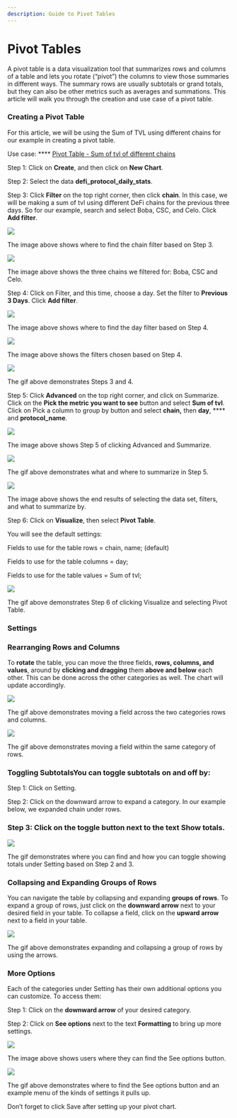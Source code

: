 ```yaml
---
description: Guide to Pivot Tables
---
```


# Pivot Tables

A pivot table is a data visualization tool that summarizes rows and columns of a table and lets you rotate (“pivot”) the columns to view those summaries in different ways. The summary rows are usually subtotals or grand totals, but they can also be other metrics such as averages and summations. This article will walk you through the creation and use case of a pivot table.

### Creating a Pivot Table <a href="#_py3gafnigb7t" id="_py3gafnigb7t"></a>

For this article, we will be using the Sum of TVL using different chains for our example in creating a pivot table.

Use case: **** [Pivot Table - Sum of tvl of different chains](https://www.footprint.network/chart/Use-case%3A-Pivot-Table-Sum-of-tvl-of-different-chains-fp-17534)

Step 1: Click on **Create**, and then click on **New Chart**.

Step 2: Select the data **defi\_protocol\_daily\_stats**.

Step 3: Click **Filter** on the top right corner, then click **chain**. In this case, we will be making a sum of tvl using different DeFi chains for the previous three days. So for our example, search and select Boba, CSC, and Celo. Click **Add filter**.

![](<../../../.gitbook/assets/0 (10)>)

The image above shows where to find the chain filter based on Step 3.

![](<../../../.gitbook/assets/1 (12)>)

The image above shows the three chains we filtered for: Boba, CSC and Celo.

Step 4: Click on Filter, and this time, choose a day. Set the filter to **Previous 3 Days**. Click **Add filter**.

![](<../../../.gitbook/assets/2 (6)>)

The image above shows where to find the day filter based on Step 4.

![](<../../../.gitbook/assets/3 (3)>)

The image above shows the filters chosen based on Step 4.

![](<../../../.gitbook/assets/4 (5)>)

The gif above demonstrates Steps 3 and 4.

Step 5: Click **Advanced** on the top right corner, and click on Summarize. Click on the **Pick the metric you want to see** button and select **Sum of tvl**. Click on Pick a column to group by button and select **chain,** then **day**, **** and **protocol\_name**.

![](<../../../.gitbook/assets/5 (5) (1)>)

The image above shows Step 5 of clicking Advanced and Summarize.

![](<../../../.gitbook/assets/6 (9)>)

The gif above demonstrates what and where to summarize in Step 5.

![](<../../../.gitbook/assets/7 (7)>)

The image above shows the end results of selecting the data set, filters, and what to summarize by.

Step 6: Click on **Visualize**, then select **Pivot Table**.

You will see the default settings:

Fields to use for the table rows = chain, name; (default)

Fields to use for the table columns = day;

Fields to use for the table values = Sum of tvl;

![](<../../../.gitbook/assets/8 (2) (1)>)

The gif above demonstrates Step 6 of clicking Visualize and selecting Pivot Table.

### Settings <a href="#_acfgvchavk9l" id="_acfgvchavk9l"></a>

### Rearranging Rows and Columns <a href="#_bk4nlir6slwq" id="_bk4nlir6slwq"></a>

To **rotate** the table, you can move the three fields, **rows, columns, and values**, around by **clicking and dragging** them **above and below** each other. This can be done across the other categories as well. The chart will update accordingly.

![](<../../../.gitbook/assets/9 (2)>)

The gif above demonstrates moving a field across the two categories rows and columns.

![](<../../../.gitbook/assets/10 (5)>)

The gif above demonstrates moving a field within the same category of rows.

### Toggling SubtotalsYou can toggle subtotals on and off by: <a href="#_y5vima65nngz" id="_y5vima65nngz"></a>

Step 1: Click on Setting.

Step 2: Click on the downward arrow to expand a category. In our example below, we expanded chain under rows.

### Step 3: Click on the toggle button next to the text Show totals. <a href="#_y5vima65nngz" id="_y5vima65nngz"></a>

![](<../../../.gitbook/assets/11 (1)>)

The gif demonstrates where you can find and how you can toggle showing totals under Setting based on Step 2 and 3.

### Collapsing and Expanding Groups of Rows <a href="#_wbetvfs9uz10" id="_wbetvfs9uz10"></a>

You can navigate the table by collapsing and expanding **groups of rows**. To expand a group of rows, just click on the **downward arrow** next to your desired field in your table. To collapse a field, click on the **upward arrow** next to a field in your table.

![](<../../../.gitbook/assets/12 (6)>)

The gif above demonstrates expanding and collapsing a group of rows by using the arrows.

### More Options <a href="#_ucubs5sapgyi" id="_ucubs5sapgyi"></a>

Each of the categories under Setting has their own additional options you can customize. To access them:

Step 1: Click on the **downward arrow** of your desired category.

Step 2: Click on **See options** next to the text **Formatting** to bring up more settings.

![](<../../../.gitbook/assets/13 (3)>)

The image above shows users where they can find the See options button.

![](<../../../.gitbook/assets/14 (3)>)

The gif above demonstrates where to find the See options button and an example menu of the kinds of settings it pulls up.

Don’t forget to click Save after setting up your pivot chart.
